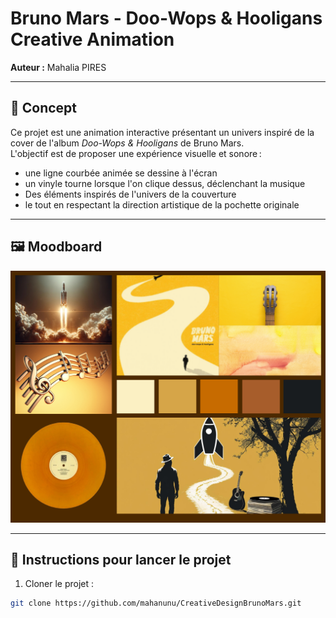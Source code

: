 # Bruno Mars - Doo-Wops & Hooligans Creative Animation

**Auteur :** Mahalia PIRES

---

## 🎨 Concept

Ce projet est une animation interactive présentant un univers inspiré de la cover de l'album *Doo-Wops & Hooligans* de Bruno Mars.  
L'objectif est de proposer une expérience visuelle et sonore :  

- une ligne courbée animée se dessine à l'écran  
- un vinyle tourne lorsque l'on clique dessus, déclenchant la musique  
- Des éléments inspirés de l'univers de la couverture
- le tout en respectant la direction artistique de la pochette originale

---

## 🖼 Moodboard

![Moodboard](moodboard.png)

---

## 🚀 Instructions pour lancer le projet

1. Cloner le projet :

```bash
git clone https://github.com/mahanunu/CreativeDesignBrunoMars.git
